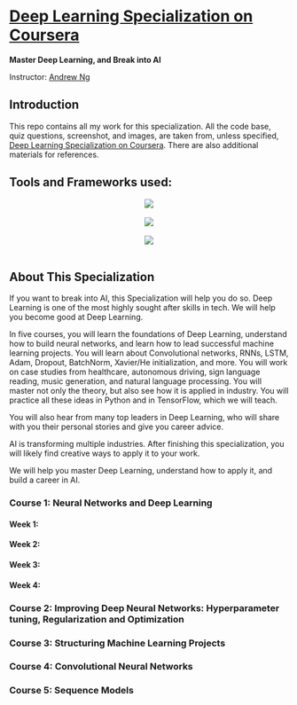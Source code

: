 # [Deep Learning Specialization on Coursera](https://www.coursera.org/specializations/deep-learning)

**Master Deep Learning, and Break into AI**

Instructor: [Andrew Ng](http://www.andrewng.org/)

## Introduction

This repo contains all my work for this specialization. All the code base, quiz questions, screenshot, and images, are taken from, unless specified, [Deep Learning Specialization on Coursera](https://www.coursera.org/specializations/deep-learning). There are also additional materials for references.

## Tools and Frameworks used:

<div align="center">
  <img src="https://www.python.org/static/community_logos/python-logo-master-v3-TM.png"><br><br>
</div>

<div align="center">
  <img src="https://www.tensorflow.org/images/tf_logo_transp.png"><br><br>
</div>

<div align="center">
  <img src=https://s3.amazonaws.com/keras.io/img/keras-logo-2018-large-1200.png><br><br>
</div>

## About This Specialization

If you want to break into AI, this Specialization will help you do so. Deep Learning is one of the most highly sought after skills in tech. We will help you become good at Deep Learning.

In five courses, you will learn the foundations of Deep Learning, understand how to build neural networks, and learn how to lead successful machine learning projects. You will learn about Convolutional networks, RNNs, LSTM, Adam, Dropout, BatchNorm, Xavier/He initialization, and more. You will work on case studies from healthcare, autonomous driving, sign language reading, music generation, and natural language processing. You will master not only the theory, but also see how it is applied in industry. You will practice all these ideas in Python and in TensorFlow, which we will teach.

You will also hear from many top leaders in Deep Learning, who will share with you their personal stories and give you career advice.

AI is transforming multiple industries. After finishing this specialization, you will likely find creative ways to apply it to your work.

We will help you master Deep Learning, understand how to apply it, and build a career in AI. 

### Course 1: Neural Networks and Deep Learning
   ####          Week 1:
   ####          Week 2:
   ####          Week 3:
   ####          Week 4:

### Course 2: Improving Deep Neural Networks: Hyperparameter tuning, Regularization and Optimization

### Course 3: Structuring Machine Learning Projects

### Course 4: Convolutional Neural Networks

### Course 5: Sequence Models
